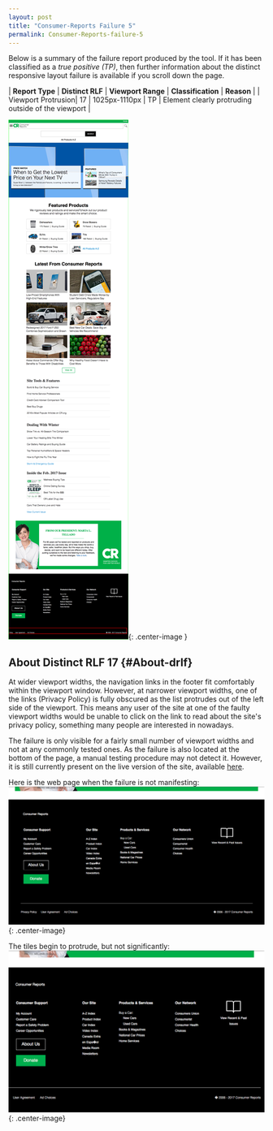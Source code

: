 ```yaml
---
layout: post
title: "Consumer-Reports Failure 5"
permalink: Consumer-Reports-failure-5
---
```

Below is a summary of the failure report produced by the tool. If it has been classified as a *true positive (TP)*, then further information about the distinct responsive layout failure is available if you scroll down the page.

| **Report Type** | **Distinct RLF** | **Viewport Range** | **Classification** | **Reason** |
| Viewport Protrusion| 17 | 1025px-1110px | TP | Element clearly protruding outside of the viewport | 

![Screenshot of the fault](assets/images/Consumer-Reports/fault5/viewportOverflowWidth1067.png){: .center-image }

## About Distinct RLF 17 {#About-drlf}

At wider viewport widths, the navigation links in the footer fit comfortably within the viewport window. However, at narrower viewport widths, one of the links (Privacy Policy) is fully obscured as the list protrudes out of the left side of the viewport. This means any user of the site at one of the faulty viewport widths would be unable to click on the link to read about the site's privacy policy, something many people are interested in nowadays.

The failure is only visible for a fairly small number of viewport widths and not at any commonly tested ones. As the failure is also located at the bottom of the page, a manual testing procedure may not detect it. However, it is still currently present on the live version of the site, available [here](http://bugmenot.com/).

Here is the web page when the failure is not manifesting:
![OK](assets/good-bad/rlf17/ok.png){: .center-image}

The tiles begin to protrude, but not significantly:
![Bad](assets/good-bad/rlf17/bad.png){: .center-image}
